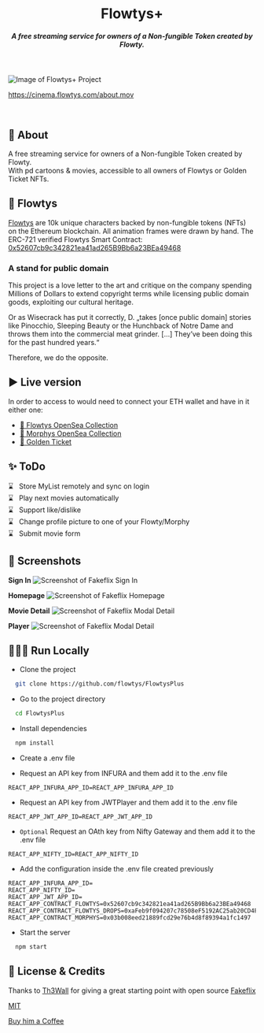 <h1 align="center">Flowtys+</h1>
<h5 align="center">A free streaming service for owners of a Non-fungible Token created by Flowty.</h5><br/>

![Image of `Flowtys+` Project](https://cinema.flowtys.com/preview.jpeg)

https://cinema.flowtys.com/about.mov

<br/>

## 🎫 About

A free streaming service for owners of a Non-fungible Token created by Flowty.<br/>
With pd cartoons & movies, accessible to all owners of Flowtys or Golden Ticket NFTs.

## 🎩 Flowtys

[Flowtys](https://flowtys.com) are 10k unique characters backed by non-fungible tokens (NFTs) on the Ethereum blockchain. All animation frames were drawn by hand. The ERC-721 verified Flowtys Smart Contract: [0x52607cb9c342821ea41ad265B9Bb6a23BEa49468](https://etherscan.io/address/0x52607cb9c342821ea41ad265B9Bb6a23BEa49468)

### A stand for public domain<br/>

This project is a love letter to the art and critique on the company spending Millions of Dollars to extend copyright terms while licensing public domain goods, exploiting our cultural heritage.

Or as Wisecrack has put it correctly, D. „takes [once public domain] stories like Pinocchio, Sleeping Beauty or the Hunchback of Notre Dame and throws them into the commercial meat grinder. […] They’ve been doing this for the past hundred years.“

Therefore, we do the opposite.
<br/>

## ▶️ Live version

In order to access to would need to connect your ETH wallet and have in it either one:

- [🎩 Flowtys OpenSea Collection](https://opensea.io/collection/flowtys)
- [🎃 Morphys OpenSea Collection](https://opensea.io/collection/morphys)
- [🎫 Golden Ticket](https://opensea.io/assets/matic/0xafeb9f094207c78508ef5192ac25ab20cd4f4197/1)

## :sparkles: ToDo

⌛ &nbsp;&nbsp;Store MyList remotely and sync on login<br />
⌛ &nbsp;&nbsp;Play next movies automatically<br />
⌛ &nbsp;&nbsp;Support like/dislike<br />
⌛ &nbsp;&nbsp;Change profile picture to one of your Flowty/Morphy<br />
⌛ &nbsp;&nbsp;Submit movie form<br />

## 📸 Screenshots

**Sign In**
![Screenshot of Fakeflix Sign In](https://cinema.flowtys.com/login.jpeg)
<br/>

**Homepage**
![Screenshot of Fakeflix Homepage](https://cinema.flowtys.com/main.jpeg)
<br/>

**Movie Detail**
![Screenshot of Fakeflix Modal Detail](https://cinema.flowtys.com/info.jpeg)
<br/>

**Player**
![Screenshot of Fakeflix Modal Detail](https://cinema.flowtys.com/player.jpeg)
<br/>

## 👨🏻‍💻 Run Locally

- Clone the project

```bash
  git clone https://github.com/flowtys/FlowtysPlus
```

- Go to the project directory

```bash
  cd FlowtysPlus
```

- Install dependencies

```bash
  npm install
```

- Create a .env file

- Request an API key from INFURA and them add it to the .env file

```
REACT_APP_INFURA_APP_ID=REACT_APP_INFURA_APP_ID
```

- Request an API key from JWTPlayer and them add it to the .env file

```
REACT_APP_JWT_APP_ID=REACT_APP_JWT_APP_ID
```

- `Optional` Request an OAth key from Nifty Gateway and them add it to the .env file

```
REACT_APP_NIFTY_ID=REACT_APP_NIFTY_ID
```

- Add the configuration inside the .env file created previously

```
REACT_APP_INFURA_APP_ID=
REACT_APP_NIFTY_ID=
REACT_APP_JWT_APP_ID=
REACT_APP_CONTRACT_FLOWTYS=0x52607cb9c342821ea41ad265B9Bb6a23BEa49468
REACT_APP_CONTRACT_FLOWTYS_DROPS=0xaFeb9f094207c78508eF5192AC25ab20CD4F4197
REACT_APP_CONTRACT_MORPHYS=0x03b008eed21889fcd29e76b4d8f89394a1fc1497
```

- Start the server

```bash
  npm start
```

## 📝 License & Credits

Thanks to [Th3Wall](https://github.com/Th3Wall) for giving a great starting point with open source [Fakeflix](https://github.com/Th3Wall/Fakeflix)

[MIT](https://github.com/flowtys/FlowtysPlus/blob/main/LICENSE)

<a href="https://www.buymeacoffee.com/kDNDbiD76O" target="_blank">Buy him a Coffee</a>
